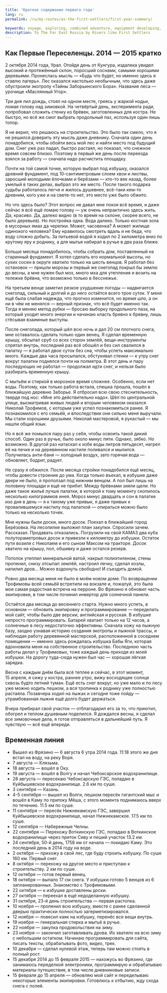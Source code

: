 ```yaml
---
title: 'Краткое содержание первого года'
lang: ru
permalink: /ru/my-routes/as-the-first-settlers/first-year-summary/

keywords: voyage, exploring, combined adventure, equipment developing, paddling, kayak, wild Russia, long distance, Far East Russia, like Russian pioners
description: To The Far East Russia by Rivers like First Settlers
---
```


## Как Первые Переселенцы. 2014&nbsp;—&nbsp;2015 кратко

2&nbsp;октября 2014&nbsp;года, Урал. Отойдя день от Кунгура, издалека увидел высокий и протяжённый склон, поросший соснами, самыми хорошими деревьями. Пронеслась мысль&nbsp;— «Будь что будет, но именно здесь я ставлю лагерь». Лес оказался настолько необычным, что здесь даже обустроили экотропу «Тайны Заборьинского Бора». Название леса&nbsp;— урочище «Маслянный Угор».

Три дня лил дождь, стоял на одном месте, греясь у жаркой нодьи, ломая голову над зимовкой. На четвёртый день, эксперимента ради, попробовал сложить стенку из брёвен, заготовленных для костра. Не быстро, но всё же смог выбрать продольный паз, используя один лишь топор.

Я не верил, что решаюсь на строительство. Это было так смело, что я не решился доверить эту мысль даже дневнику. Сначала один день понадобился, чтобы обойти весь мой лес и найти место под будущий дом. Снег уже раз падал, быстро растаял, но показал, что снежное время совсем близко. Поэтому в первый же день после переезда взялся за работу&nbsp;— сначала надо расчистить площадку.

Почти на той самой точке, которую выбрал под избушку, оказался древний фундамент, под 10-сантиметровым слоем хвои и листвы, заросший молодыми ёлочками и берёзами&nbsp;— кто-то век назад, более умелый в таких делах, выбрал это же место. После такого подарка судьбы работалось легче и жилось душевнее, всё-таки кем-то древним, кого уже и на свете-то нет, это место уже было обжито.

Но что здесь было? Этот вопрос не давал мне покоя всё время, и даже сейчас я всё ещё ломаю голову&nbsp;— уж очень непрактично здесь жить. Да, красиво. Да, далеко видно (в то время на склоне, скорее всего, не было деревьев). Но постройка одна. Вода далеко. Только костная зола в мусорных ямах да черепки. Может, часовенка? А может жилище одинокого человека? Ему нравилось смотреть вдаль и не беда, что воду сложно добыть. За питьевой водой я ходил по 2&nbsp;километра вниз по крутому яру к роднику, а для мытья набирал в ручье в два раза ближе.

Больше месяца понадобилось, чтобы собрать дом, поставленный на старинный фундамент. Я хотел сделать его нормальной высоты, но сухих сосен в округе хватило только на шесть венцов. Я работал без остановок&nbsp;— пришли морозы и первый же снегопад покрыл бы землю до весны, а мне нужен был мох, много мха для утепления и возить на тележке брёвна, что возможно только в бесснежье.

На третьем венце заметил резкое ухудшение погоды&nbsp;— надвигается снегопад, сильный и долгий и до него остаётся всего трое суток. У меня ещё была слабая надежда, что прогноз изменится, но время шло, а он ни в чём не менялся&nbsp;— верный признак, что всё будет именно так. Тогда я меняю метод рубки&nbsp;— бросаю выборку продольного паза, на который уходит много энергии и начинаю класть бревно к бревну, лишь стёсывая взаимные выступы.

После снегопада, который шёл всю ночь и дал 20&nbsp;см плотного снега, мне оставалось сделать только один венец. Я сделал временную крышу, обсыпал сруб со всех сторон землёй, вещи-инструменты спрятал внутрь, последний раз всё обошёл и без сил свалился в палатку&nbsp;— я работал двое суток без сна, чтобы успеть максимально много. Каждые два часа просыпался, обстукивал стенки&nbsp;— к утру снег вокруг палатки поднялся почти на полметра. В этот день и пару последующих не работал&nbsp;— продолжал идти снег, и нельзя было разбирать временную крышу.

С мытьём и стиркой в морозное время сложнее. Особенно, если нет воды. Поэтому, как только работа встала, спешка прошла, пошёл в ближайшую деревню Заборье. Я отбросил всю свою стеснительность, твердя под нос: «Мне это действительно надо». Шёл по центральной улице, высматривая живых людей и вторым человеком оказался Николай Трофимов, с которым уже успел познакомиться ранее. Я познакомился с его семьёй, и впоследствии они сильно меня выручали. Мы стали хорошими друзьями. Николай мастеровой, я рукастый&nbsp;— мы нашли общий язык.

Но я всё же помылся пару раз у себя, чтобы освоить такой дикий способ. Один раз в ручье, было около минус пяти. Однако, зябко. Но возможно. В другой раз натаскал к избе воды литров пятьдесят, нагрел её на печке и на деревянном настиле поливался и мылился. Получилась анти-баня&nbsp;— холодный воздух, зато горячая вода — обновляет, бодрит, радует.

Не сразу я обжился. После месяца стройки понадобился ещё месяц, чтобы довести строение до ума. Когда только въехал, в избушке даже двери не было, я проползал под нижним венцом. А пол был лишь на половину площади и ещё не прибит. Между брёвнами зияли щели. Но даже такое жильё лучше палатки, в которой к тому моменту скопилось несколько килограммов инея. Мороз минус двадцать и сон в палатке изо дня в день&nbsp;— я к такому уже привык, я даже привык к провалившемуся настилу под палаткой&nbsp;— опираться можно было только на несколько точек.

Мне нужны были доски, много досок. Поехал в ближайший город Берёзовка. На лесопилке выложил план закупки. Спросили зачем. Рассказал. Продавать отказались. Погрузили на свой КАМАЗ два куба полутораметровых досок и привезли к километру до избушки. Остаток пути возили с Николаем и его сыном Максом на тракторе. Досок хватило на крышу, пол, обшивку и даже остался резерв.

Потолок утеплил минеральной ватой, накрыл полиэтиленом, стены пропенил, снизу отсыпал землёй, настроил печку, сделал козлы, напилил дров… Можно вздохнуть свободно! И съездить домой.

Ровно два месяца меня не было в моём новом доме. По возвращении Трофимовы всей семьёй встретили на вокзале и, пожалуй, это была моя самая радостная встреча на перроне. Во Фрязино я обновил часть экипировки, в том числе починил инвертор для солнечной панели.

Остаётся два месяца до весеннего старта. Нужно много успеть, в основном&nbsp;— обновить экипировку и программирование&nbsp;— переделать мой сайт, чтобы было две версии, английская и русская. В избушке непросто программировать. Батарей хватает только на 12&nbsp;часов, а солнечные в лесу недостаточно эффективны. Сначала хожу на лыжную базу, заодно узнавая историю создания экотропы и лыжной трассы, и наблюдая работу деревянной мастерской, расположенной в соседнем помещении&nbsp;— именно здесь рождалась избушка Бабы Яги, которая вдохновила меня на собственное строительство. Последнюю часть работы делал у Трофимовых, тоже каждый день приходя  из моей избушки. На дорогу туда-сюда нужен был час&nbsp;— хорошая лёгкая зарядка.

Весна с каждым днём была всё теплее и сейчас, в этот момент, 15&nbsp;апреля, я сижу у костра, раннее утро, вижу восходящее солнце сквозь будто летний туман. Ещё есть снег вокруг, но уже мало и по лесу уже можно ходить пешком, а вся тропинка к роднику уже полностью растаяла. Позавчера ходил на лыжах и сегодня тоже пойду&nbsp;— утрамбованная лыжня ещё долго будет держаться.

Вчера прибирал свой участок&nbsp;— отблагодарил его за то, что приютил, обогрел и теплом душевным поделился. Я дождался весны, я сделал все зимовочные дела, я готов отправляться в дальнейший путь. Я чувствую&nbsp;— всё ещё впереди.



## Временная линия

* Вышел из Фрязино&nbsp;— 6&nbsp;августа 6&nbsp;утра 2014&nbsp;года. 11:18 этого же дня встал на воду, на реку Воря.
* 7 августа — Клязьма.
* 18 августа — вошёл в Оку.
* 19 августа — вошёл в Волгу и начал Чебоксарское водохранилище.
* 28 августа — пересекаю Чебоксарскую ГЭС, попадаю в Куйбышевское водохранилище. 2.6 км по суше.
* 3 сентября — Казань.
* 4-5 сентября — вышел из Волги, пешком пересёк гигантский мыс и вошёл в Каму по притоку Мёша, с этого момента поднимаюсь вверх по течению. 11.5 км по суше.
* 11 сентября — пересёк Нижнекамскую ГЭС, завершил Куйбышевское водохранилище, начал Нижнекамское. 17.5 км по суше.
* 12 сентября — Набережные Челны.
* 22 сентября — Перехожу Воткинскую ГЭС, попадаю в Воткинское водохранилище через приток Сиву и пеший участок 13.2 км.
* 24 сентября, 50-й день, 1758 км от начала — покидаю Каму. Это последний день в 2014 году на воде.
* 2 октября — прихожу в свой лес, где буду строить избушку. По суше 160 км. Первый снег.
* 8 октября — перехожу на другое место и приступаю к строительству. 2 км по суше.
* 12 октября — готов первый венец.
* 18 октября — выпало 17 см снега. У избушки готово 5 венцов из 6 запланированных. Знакомство с Трофимовыми.
* 22 октября — к избушке доставлены доски.
* 27 октября — переехал в ещё недоделанную избушку.
* 31 октября, 23-й день строительства — первая растопка.
* 10 ноября — пропенил всю избушку, вместе с ранее сделанной дверью практически полностью загерметизировался.
* 12 ноября — повесил каяк на избушку, перенёс все вещи внутрь.
* 19 ноября — генеральная стирка и мытьё в ручье.
* 22 ноября — закупка продовольствия на зиму.
* 23 ноября — закончил заготавливать дрова. Их хватило на всю зиму с небольшим остатком. Начинаю программировать для сайта, писать тексты, обрабатывать фото, видео, трек.
* 10 декабря — сделал нулевой этаж, теперь там можно стоять в полный рост.
* 15 декабря 2014 до 15 февраля 2015 — нахожусь во Фрязино, где занимаюсь переделкой электроники, программирую и обрабатываю материалы путешествия, в том числе дневниковые записи.
* 15 февраля до 15 апреля — обновляю мой сайт и переделываю некоторые элементы экипировки. Готовлюсь к отбытию, жду схода снега с полей.